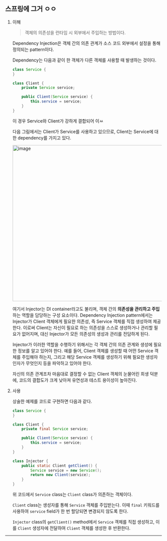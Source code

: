 ## 스프링에 그거 ㅇㅇ

1.  이해

    > 객체의 의존성을 런타임 시 외부에서 주입하는 방법이다.

    Dependency Injection은 객체 간의 의존 관계가 소스 코드 외부에서 설정을 통해 정의되는 pattern이다.

    Dependency는 다음과 같이 한 객체가 다른 객체를 사용할 때 발생하는 것이다.

    ```java
    class Service {
    }

    class Client {
        private Service service;

        public Client(Service service) {
            this.service = service;
        }
    }
    ```

    이 경우 Service와 Client가 강하게 결합되어 이ㅆ

    다음 그림에서는 Client가 Service를 사용하고 있으므로, Client는 Service에 대한 dependency를 가지고 있다.

    <img src="https://github.com/user-attachments/assets/b83e74ea-27b9-4285-960e-4e9850b53cfd" alt="image" width="500" />

    여기서 Injector는 DI container라고도 불리며, 객체 간의 **의존성을 관리하고 주입**하는 역할을 담당하는 구성 요소이다. Dependency Injection pattern에서는 Injector가 Client 객체에게 필요한 의존성, 즉 Service 객체를 직접 생성하여 제공한다. 이로써 Client는 자신이 필요로 하는 의존성을 스스로 생성하거나 관리할 필요가 없어지며, 대신 Injector가 모든 의존성의 생성과 관리를 전담하게 된다.

    Injector가 이러한 역할을 수행하기 위해서는 각 객체 간의 의존 관계와 생성에 필요한 정보를 알고 있어야 한다. 예를 들어, Client 객체를 생성할 때 어떤 Service 객체를 주입해야 하는지, 그리고 해당 Service 객체를 생성하기 위해 필요한 생성자 인자가 무엇인지 등을 파악하고 있어야 한다.

    자신의 의존 관계조차 마음대로 결정할 수 없는 Client 객체의 눈물어린 희생 덕분에, 코드의 결합도가 크게 낮아져 유연성과 테스트 용이성이 높아진다.

2.  사용

    상술한 예제를 코드로 구현하면 다음과 같다.

    ```java
    class Service {
    }

    class Client {
        private final Service service;

        public Client(Service service) {
            this.service = service;
        }
    }

    class Injector {
        public static Client getClient() {
            Service service = new Service();
            return new Client(service);
        }
    }
    ```

    위 코드에서 `Service` class는 `Client` class가 의존하는 객체이다.

    `Client` class는 생성자를 통해 `Service` 객체를 주입받는다. 이때 `final` 키워드를 사용하여 `service` field가 한 번 할당되면 변경되지 않도록 한다.

    `Injector` class의 `getClient()` method에서 `Service` 객체를 직접 생성하고, 이를 `Client` 생성자에 전달하여 `Client` 객체를 생성한 후 반환한다.

---
